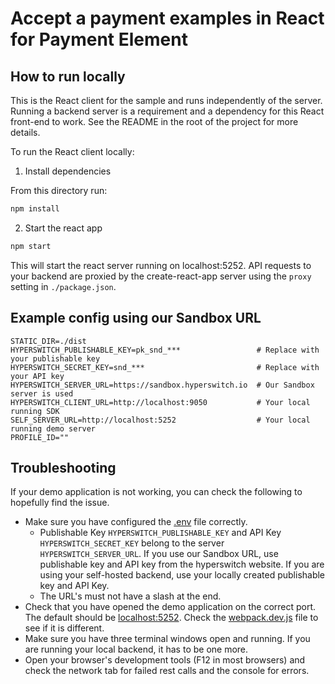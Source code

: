 # Accept a payment examples in React for Payment Element

## How to run locally

This is the React client for the sample and runs independently of the server.
Running a backend server is a requirement and a dependency for this React front-end to work. See the README in the root of the project for more details.

To run the React client locally:

1. Install dependencies

From this directory run:

```sh
npm install
```

2. Start the react app

```sh
npm start
```

This will start the react server running on localhost:5252. API requests to your backend are proxied by the
create-react-app server using the `proxy` setting in `./package.json`.

## Example config using our Sandbox URL
```
STATIC_DIR=./dist
HYPERSWITCH_PUBLISHABLE_KEY=pk_snd_***                 # Replace with your publishable key
HYPERSWITCH_SECRET_KEY=snd_***                         # Replace with your API key
HYPERSWITCH_SERVER_URL=https://sandbox.hyperswitch.io  # Our Sandbox server is used
HYPERSWITCH_CLIENT_URL=http://localhost:9050           # Your local running SDK
SELF_SERVER_URL=http://localhost:5252                  # Your local running demo server
PROFILE_ID=""
```

## Troubleshooting
If your demo application is not working, you can check the following to hopefully find the issue.

- Make sure you have configured the [.env](.env) file correctly.
    - Publishable Key `HYPERSWITCH_PUBLISHABLE_KEY` and API Key `HYPERSWITCH_SECRET_KEY` belong to the server `HYPERSWITCH_SERVER_URL`. If you use our Sandbox URL, use publishable key and API key from the hyperswitch website. If you are using your self-hosted backend, use your locally created publishable key and API Key.
    - The URL's must not have a slash at the end.
- Check that you have opened the demo application on the correct port. The default should be [localhost:5252](http://localhost:5252). Check the [webpack.dev.js](./webpack.dev.js) file to see if it is different.
- Make sure you have three terminal windows open and running. If you are running your local backend, it has to be one more.
- Open your browser's development tools (F12 in most browsers) and check the network tab for failed rest calls and the console for errors. 
